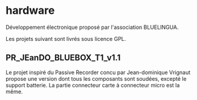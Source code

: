 # hardware
Développement électronique proposé par l'association BLUELINGUA.

Les projets suivant sont livrés sous licence GPL.

## PR_JEanDO_BLUEBOX_T1_v1.1

Le projet inspiré du Passive Recorder concu par Jean-dominique Vrignaut propose une version dont tous les composants sont soudées, 
excepté le support batterie. La partie connecteur carte à connecteur micro est la même.